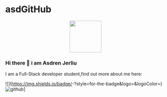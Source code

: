 # asdGitHub
 
<div id="header" align="center">
  <img src="https://media.giphy.com/media/M9gbBd9nbDrOTu1Mqx/giphy.gif" width="100"/>
</div>

### Hi there 👋 i am Asdren Jerliu

I am a Full-Stack developer student,find out more about me here:

![<Badge Name>](https://img.shields.io/badge/<Badge Text>-<Background Color>?style=for-the-badge&logo=<Icon Name>&logoColor=<Logo Color>)
 ![github](https://img.shields.io/badge/GitHub-000000?style=for-the-badge&logo=GitHub&logoColor=white)]

